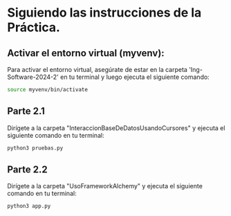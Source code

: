 # Siguiendo las instrucciones de la Práctica.
## Activar el entorno virtual (myvenv):

Para activar el entorno virtual, asegúrate de estar en la carpeta 'Ing-Software-2024-2' en tu terminal y luego ejecuta el siguiente comando:
```bash
source myvenv/bin/activate
```

## Parte 2.1
Dirígete a la carpeta "InteraccionBaseDeDatosUsandoCursores" y ejecuta el siguiente comando en tu terminal:
```bash
python3 pruebas.py
```
## Parte 2.2
Dirígete a la carpeta "UsoFrameworkAlchemy" y ejecuta el siguiente comando en tu terminal:
```bash
python3 app.py
```
